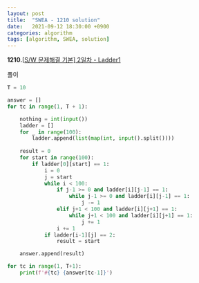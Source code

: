 ```yaml
---
layout: post
title:  "SWEA - 1210 solution"
date:   2021-09-12 18:30:00 +0900
categories: algorithm
tags: [algorithm, SWEA, solution]
---
```

**1210.**[[S/W 문제해결 기본\] 2일차 - Ladder1](https://swexpertacademy.com/main/code/problem/problemDetail.do?contestProbId=AV14ABYKADACFAYh&categoryId=AV14ABYKADACFAYh&categoryType=CODE&problemTitle=1210&orderBy=FIRST_REG_DATETIME&selectCodeLang=ALL&select-1=&pageSize=10&pageIndex=1)

풀이

```python
T = 10

answer = []
for tc in range(1, T + 1):

    nothing = int(input())
    ladder = []
    for _ in range(100):
        ladder.append(list(map(int, input().split())))
    
    result = 0
    for start in range(100):
        if ladder[0][start] == 1:
            i = 0
            j = start
            while i < 100:
                if j-1 >= 0 and ladder[i][j-1] == 1:
                    while j-1 >= 0 and ladder[i][j-1] == 1:
                        j -= 1
                elif j+1 < 100 and ladder[i][j+1] == 1:
                    while j+1 < 100 and ladder[i][j+1] == 1:
                        j += 1
                i += 1
            if ladder[i-1][j] == 2:
                result = start

    answer.append(result)

for tc in range(1, T+1):
    print(f'#{tc} {answer[tc-1]}')
```

